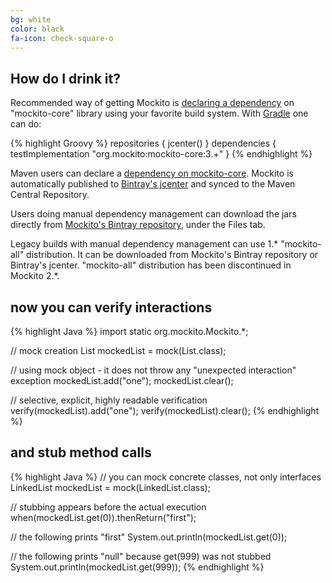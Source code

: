 ```yaml
---
bg: white
color: black
fa-icon: check-square-o
---
```


## How do I drink it?

Recommended way of getting Mockito is [declaring a dependency](https://github.com/mockito/mockito/wiki/Declaring-mockito-dependency)
on "mockito-core" library using your favorite build system.
With [Gradle](http://gradle.org) one can do:

{% highlight Groovy %}
repositories { jcenter() }
dependencies { testImplementation "org.mockito:mockito-core:3.+" }
{% endhighlight %}

Maven users can declare a [dependency on mockito-core](https://search.maven.org/search?q=g:org.mockito%20a:mockito-core).
Mockito is automatically published to [Bintray's jcenter](http://jcenter.bintray.com/org/mockito/mockito-core)
and synced to the Maven Central Repository.

Users doing manual dependency management can download the jars directly from 
[Mockito's Bintray repository](https://bintray.com/mockito/maven/mockito-development/_latestVersion),
under the Files tab.

Legacy builds with manual dependency management can use 1.* "mockito-all" distribution.
It can be downloaded from Mockito's Bintray repository or Bintray's jcenter.
"mockito-all" distribution has been discontinued in Mockito 2.*.

## now you can verify interactions

{% highlight Java %}
import static org.mockito.Mockito.*;

// mock creation
List mockedList = mock(List.class);

// using mock object - it does not throw any "unexpected interaction" exception
mockedList.add("one");
mockedList.clear();

// selective, explicit, highly readable verification
verify(mockedList).add("one");
verify(mockedList).clear();
{% endhighlight %}

## and stub method calls

{% highlight Java %}
// you can mock concrete classes, not only interfaces
LinkedList mockedList = mock(LinkedList.class);

// stubbing appears before the actual execution
when(mockedList.get(0)).thenReturn("first");

// the following prints "first"
System.out.println(mockedList.get(0));

// the following prints "null" because get(999) was not stubbed
System.out.println(mockedList.get(999));
{% endhighlight %}
